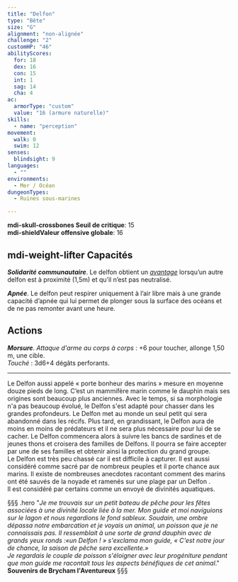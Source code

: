 ```yaml
---
title: "Delfon"
type: "Bête"
size: "G"
alignment: "non-alignée"
challenge: "2"
customHP: "46"
abilityScores:
  for: 18
  dex: 16
  con: 15
  int: 1
  sag: 14
  cha: 4
ac:
  armorType: "custom"
  value: "16 (armure naturelle)"
skills:
  - name: "perception"
movement:
  walk: 0
  swim: 12
senses:
  blindsight: 9
languages:
  - ""
environments:
  - Mer / Océan
dungeonTypes:
  - Ruines sous-marines

---
```

**<v-icon>mdi-skull-crossbones</v-icon> Seuil de critique**: 15      
**<v-icon>mdi-shield</v-icon>Valeur offensive globale**: 16   
## <v-icon>mdi-weight-lifter</v-icon> Capacités
_**Solidarité communautaire**_.  Le delfon obtient un  [_avantage_](/utiliser-les-caracteristiques/#avantage-et-desavantage) lorsqu’un autre delfon est à proximité (1,5m) et qu’il n’est pas neutralisé.

_**Apnée**_. Le delfon peut respirer uniquement à l’air libre mais à une grande capacité d’apnée qui lui permet de plonger sous la surface des océans et de ne pas remonter avant une heure.  

## Actions
_**Morsure**_. _Attaque d'arme au corps à corps_ : +6 pour toucher, allonge 1,50 m, une cible.  
_Touché_ : 3d6+4 dégâts perforants.

---

Le Delfon aussi appelé « porte bonheur des marins » mesure en moyenne douze pieds de long. C’est un mammifère marin comme le dauphin mais ses origines sont beaucoup plus anciennes. Avec le temps, si sa morphologie n'a pas beaucoup évolué, le Delfon s'est adapté pour chasser dans les grandes profondeurs.
Le Delfon met au monde un seul petit qui sera abandonné dans les récifs. Plus tard, en grandissant, le Delfon aura de moins en moins de prédateurs et il ne sera plus nécessaire pour lui de se cacher. Le Delfon commencera alors à suivre les bancs de sardines et de jeunes thons et croisera des familles de Delfons. Il pourra se faire accepter par une de ses familles et obtenir ainsi la protection du grand groupe.  
Le Delfon est très peu chassé car il est difficile à capturer. Il est aussi considéré comme sacré par de nombreux peuples et il porte chance aux marins. Il existe de nombreuses anecdotes racontant comment des marins ont été sauvés de la noyade et ramenés sur une plage par un Delfon .  
Il est considéré par certains comme un envoyé de divinités aquatiques.  

§§§ .hero
"*Je me trouvais sur un petit bateau de pêche pour les fêtes associées à une divinité locale liée à la mer. Mon guide et moi naviguions sur le lagon et nous regardions le fond sableux. Soudain, une ombre dépassa notre embarcation et je voyais un animal, un poisson que je ne connaissais pas. Il ressemblait à une sorte de grand dauphin avec de grands yeux ronds :«un Delfon ! » s'exclama mon guide, « C'est notre jour de chance, la saison de pêche sera excellente.»*  
*Je regardais le couple de poisson s'éloigner avec leur progéniture pendant que mon guide me racontait tous les aspects bénéfiques de cet animal*."    
**Souvenirs de Brycham l'Aventureux**
§§§
